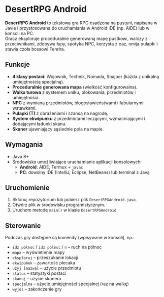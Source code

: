 # DesertRPG Android

**DesertRPG Android** to tekstowa gra RPG osadzona na pustyni, napisana w Javie i przystosowana do uruchamiania w Android IDE (np. AIDE) lub w konsoli na PC.  
Gracz eksploruje proceduralnie generowaną mapę pustkowi, walczy z przeciwnikami, zdobywa łupy, spotyka NPC, korzysta z oaz, omija pułapki i stawia czoła bossowi Fenrira.

## Funkcje
- **4 klasy postaci**: Wojownik, Technik, Nomada, Snajper (każda z unikalną umiejętnością specjalną).
- **Proceduralnie generowana mapa** (wielkość konfigurowalna).
- **Walka turowa** z systemem uniku, blokowania, przedmiotów i umiejętności.
- **NPC** z wymianą przedmiotów, błogosławieństwami i fabularnymi wstawkami.
- **Pułapki (T)** z obrażeniami i szansą na nagrodę.
- **System ekwipunku** z przedmiotami leczącymi, wzmacniającymi i dodającymi ładunki skanu.
- **Skaner** ujawniający sąsiednie pola na mapie.

## Wymagania
- Java 8+
- Środowisko umożliwiające uruchamianie aplikacji konsolowych:
  - **Android**: AIDE, Termux + `javac`
  - **PC**: dowolny IDE (IntelliJ, Eclipse, NetBeans) lub terminal z Javą

## Uruchomienie
1. Sklonuj repozytorium lub pobierz plik `DesertRPGAndroid.java`.
2. Otwórz plik w środowisku programistycznym.
3. Uruchom metodę `main()` w klasie `DesertRPGAndroid`.

## Sterowanie
Podczas gry dostępne są komendy (wpisywane w konsoli), np.:
- `idz północ` / `idz polnoc` / `n` – ruch na północ  
- `mapa` – wyświetlenie mapy  
- `eksploruj` – przeszukanie lokacji  
- `ekwipunek` – zawartość plecaka  
- `użyj [nazwa]` – użycie przedmiotu  
- `status` – statystyki postaci  
- `skanuj` – użycie skanera  
- `specjalna` – użycie umiejętności specjalnej (raz na walkę)  
- `wyjdz` – zakończenie gry
